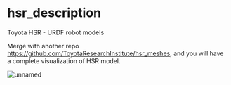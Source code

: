 hsr_description
===============================================================================

Toyota HSR - URDF robot models

Merge with another repo https://github.com/ToyotaResearchInstitute/hsr_meshes, and you will have a complete visualization of HSR model.

![unnamed](https://github.com/jaswu51/hsr_description/assets/91216581/d8fa799a-6072-4ada-b815-bedcc9975e8c)
